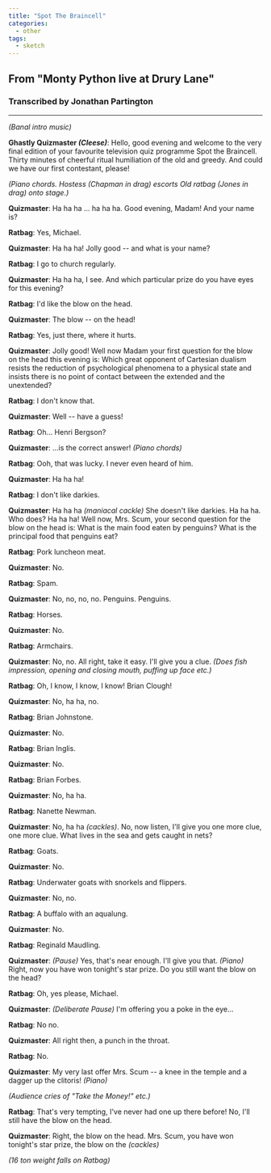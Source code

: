 ```yaml
---
title: "Spot The Braincell"
categories:
  - other
tags:
  - sketch
---
```


## From "Monty Python live at Drury Lane"
### Transcribed by Jonathan Partington

---

_(Banal intro music)_
 
**Ghastly Quizmaster _(Cleese)_**: Hello, good evening and welcome to the very final edition of your favourite television quiz programme Spot the Braincell. Thirty minutes of cheerful ritual humiliation of the old and greedy. And could we have our first contestant, please!
 
_(Piano chords. Hostess (Chapman in drag) escorts Old ratbag (Jones in drag) onto stage.)_
 
**Quizmaster**: Ha ha ha ... ha ha ha. Good evening, Madam! And your name is?

**Ratbag**: Yes, Michael.

**Quizmaster**: Ha ha ha! Jolly good -- and what is your name?

**Ratbag**: I go to church regularly.

**Quizmaster**: Ha ha ha, I see. And which particular prize do you have eyes for this evening?

**Ratbag**: I'd like the blow on the head.

**Quizmaster**: The blow -- on the head!

**Ratbag**: Yes, just there, where it hurts.

**Quizmaster**: Jolly good! Well now Madam your first question for the blow on the head this evening is: Which great opponent of Cartesian dualism resists the reduction of psychological phenomena to a physical state and insists there is no point of contact between the extended and the unextended?

**Ratbag**: I don't know that.

**Quizmaster**: Well -- have a guess!

**Ratbag**: Oh... Henri Bergson?

**Quizmaster**: ...is the correct answer! _(Piano chords)_

**Ratbag**: Ooh, that was lucky. I never even heard of him.

**Quizmaster**: Ha ha ha!

**Ratbag**: I don't like darkies.

**Quizmaster**: Ha ha ha _(maniacal cackle)_ She doesn't like darkies. Ha ha ha. Who does? Ha ha ha! Well now, Mrs. Scum, your second question for the blow on the head is: What is the main food eaten by penguins? What is the principal food that penguins eat?

**Ratbag**: Pork luncheon meat.

**Quizmaster**: No.

**Ratbag**: Spam.

**Quizmaster**: No, no, no, no. Penguins. Penguins.

**Ratbag**: Horses.

**Quizmaster**: No.

**Ratbag**: Armchairs.

**Quizmaster**: No, no. All right, take it easy. I'll give you a clue. _(Does fish impression, opening and closing mouth, puffing up face etc.)_

**Ratbag**: Oh, I know, I know, I know! Brian Clough!

**Quizmaster**: No, ha ha, no.

**Ratbag**: Brian Johnstone.

**Quizmaster**: No.

**Ratbag**: Brian Inglis.

**Quizmaster**: No.

**Ratbag**: Brian Forbes.

**Quizmaster**: No, ha ha.

**Ratbag**: Nanette Newman.

**Quizmaster**: No, ha ha _(cackles)_. No, now listen, I'll give you one more clue, one more clue. What lives in the sea and gets caught in nets?

**Ratbag**: Goats.

**Quizmaster**: No.

**Ratbag**: Underwater goats with snorkels and flippers.

**Quizmaster**: No, no.

**Ratbag**: A buffalo with an aqualung.

**Quizmaster**: No.

**Ratbag**: Reginald Maudling.

**Quizmaster**: _(Pause)_ Yes, that's near enough. I'll give you that. _(Piano)_ Right, now you have won tonight's star prize. Do you still want the blow on the head?

**Ratbag**: Oh, yes please, Michael.

**Quizmaster**: _(Deliberate Pause)_ I'm offering you a poke in the eye...

**Ratbag**: No no.

**Quizmaster**: All right then, a punch in the throat.

**Ratbag**: No.

**Quizmaster**: My very last offer Mrs. Scum -- a knee in the temple and a dagger up the clitoris! _(Piano)_

_(Audience cries of "Take the Money!" etc.)_

**Ratbag**: That's very tempting, I've never had one up there before! No, I'll still have the blow on the head.

**Quizmaster**: Right, the blow on the head. Mrs. Scum, you have won tonight's star prize, the blow on the _(cackles)_

_(16 ton weight falls on Ratbag)_